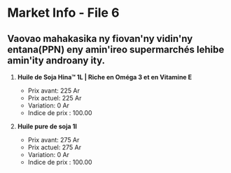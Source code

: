 # Market Info - File 6

## Vaovao mahakasika ny fiovan'ny vidin'ny entana(PPN) eny amin'ireo supermarchés lehibe amin'ity androany ity.

1. **Huile de Soja Hina™ 1L | Riche en Oméga 3 et en Vitamine E**
   - Prix avant: 225 Ar
   - Prix actuel: 225 Ar
   - Variation: 0 Ar
   - Indice de prix : 100.00

2. **Huile pure de soja 1l**
   - Prix avant: 275 Ar
   - Prix actuel: 275 Ar
   - Variation: 0 Ar
   - Indice de prix : 100.00

